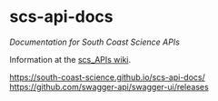 # scs-api-docs
_Documentation for South Coast Science APIs_

Information at the [scs_APIs wiki](https://github.com/south-coast-science/scs-api-docs/wiki).

https://south-coast-science.github.io/scs-api-docs/
https://github.com/swagger-api/swagger-ui/releases
